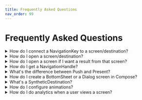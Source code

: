 ```yaml
---
title: Frequently Asked Questions
nav_order: 99
---
```

# Frequently Asked Questions


<details markdown="block">
  <summary class="faq-summary">
    How do I connect a NavigationKey to a screen/destination?
  </summary>

Using KAPT or KSP, annotate the screen/destination with `@NavigationDestination`, and pass in the class reference to the NavigationKey.

```kotlin

// Composables:
@Parcelize
class ExampleComposable : NavigationKey.SupportsPush

@Composable
@NavigationDestination(ExampleComposable::class)
fun ExampleComposableScreen() {}

// Fragments:
@Parcelize
class ExampleFragment : NavigationKey.SupportsPresent

@NavigationDestination(ExampleFragment::class)
class ExampleFragmentScreen : Fragment() {}

// Activities:
@Parcelize
class ExampleActivity : NavigationKey.SupportsPresent

@NavigationDestination(ExampleActivity::class)
class ExampleActivityDestination : AppCompatActivity() {} // Or FragmentActivity, or ComponentActivity

```

</details>

<details markdown="block">
  <summary class="faq-summary">
    How do I open a screen/destination?
  </summary>

Once you've defined a NavigationKey for your screen/destination:
1. On a different screen, get a reference to a NavigationHandle
2. Use the `.push` or `.present` function on the NavigationHandle (depending on whether your NavigationKey is SupportsPush or SupportsPresent)
3. Pass in an instance of your NavigationKey

```kotlin

val navigation: NavigationHandle = TODO() // up to you!
navigation.push( ExampleNavigationKey() )

```

</details>

<details markdown="block">
  <summary class="faq-summary">
    How do I open a screen if I want a result from that screen?
  </summary>

Create a NavigationResultChannel, by using `registerForNavigationResult<T>()`, and then use the NavigationResultChannel to push or present the NavigationKey you want to get a result from. If you do not use the NavigationResultChannel to push or present, the result will not get delivered. If you have multiple NavigationResultChannels, the result will be delivered to the NavigationResultChannel that was used to push or present.

```kotlin

class ExampleResultKey : NavigationKey.SupportsPresent.WithResult<Boolean>

@Composable
fun ExampleComposable() {
    val exampleResult = registerForNavigationResult<Boolean> { result: Boolean ->
        // handle result
    }
    LaunchedEffect(Unit) {
        exampleResult.present(ExampleResultKey())
    }
}

class ExampleViewModel : ViewModel() {
    val exampleResult by registerForNavigationResult<Boolean> { result: Boolean -> 
        // handle result
    }
    fun startResultFlow() {
        exampleResult.present(ExampleResultKey())
    }
}

class ExampleFragment : Fragment() { 
    val exampleResult by registerForNavigationResult<Boolean> { result: Boolean ->
        // handle result
    }
    fun startResultFlow() {
        exampleResult.present(ExampleResultKey())
    }
}

```

</details>

<details markdown="block">
  <summary class="faq-summary">
    How do I get a NavigationHandle?
  </summary>

In a Composable, use `= navigationHandle<T>()`
```kotlin

@Composable
fun ExampleComposable() {
    val navigation = navigationHandle<T>()
}

```

In a ViewModel, use `by navigationHandle<T>()`, but make sure you've set up your ViewModel factory correctly, see [ViewModels](./viewmodels.md).
```kotlin

class ExampleViewModel() : ViewModel() {
    val navigation by navigationHandle<T>()
}

```

In an Activity or Fragment, use `by navigationHandle<T>()`
```kotlin

class ExampleActivity : Activity {
    val navigation by navigationHandle<ExampleNavigationKey>()
} 

```
</details>

<details markdown="block">
  <summary class="faq-summary">
    What's the difference between Push and Present?
  </summary>

When you "push" a screen/destination, you're saying that the screen should be the top element of it's container, and it should be the only thing rendered within the container.

When you "present" a screen/destination, you're saying that the screen should appear above the most recently pushed screen. Generally, these destinations are Dialogs, BottomSheets, or similar.

For example, if you have a container with a backstack that looks like this: 
`push(A), push(B), push(C)`, that container will show "C", and no other screens will be visible. 

If you pushed "D", and the backstack became:
`push(A), push(B), push(C), push(D)`, then "C" would animate out, and "D" would become visible. "C" would become inactive.

But if you presented "D" instead, and the backstack was:
`push(A), push(B), push(C), present(D)`, then "C" would not animate out, and both "C" and "D" would be visible (assuming that D did not cover the entire screen). "C" remains active in the background.

If "D" then pushed to "E", and the backstack was:
`push(A), push(B), push(C), present(D), push(E)`, then both "C" and "D" would animate out, and "E" would be visible. Once "E" was closed, both "C" and "D" would become visible again.


</details>

<details markdown="block">
  <summary class="faq-summary">
    How do I create a BottomSheet or a Dialog screen in Compose?
  </summary>
</details>

<details markdown="block">
  <summary class="faq-summary">
    What's a SyntheticDestination?
  </summary>
</details>

<details markdown="block">
  <summary class="faq-summary">
    How do I configure animations?
  </summary>
</details>

<details markdown="block">
  <summary class="faq-summary">
    How do I do analytics when a user views a screen?
  </summary>
</details>
